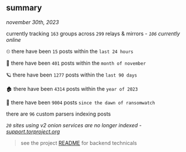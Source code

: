 
## summary
_november 30th, 2023_

currently tracking `163` groups across `299` relays & mirrors - _`106` currently online_

⏲ there have been `15` posts within the `last 24 hours`

🦈 there have been `401` posts within the `month of november`

🪐 there have been `1277` posts within the `last 90 days`

🏚 there have been `4314` posts within the `year of 2023`

🦕 there have been `9004` posts `since the dawn of ransomwatch`

there are `96` custom parsers indexing posts

_`20` sites using v2 onion services are no longer indexed - [support.torproject.org](https://support.torproject.org/onionservices/v2-deprecation/)_

> see the project [README](https://github.com/joshhighet/ransomwatch#ransomwatch--) for backend technicals
